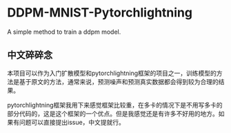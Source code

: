 # DDPM-MNIST-Pytorchlightning
A simple method to train a ddpm model.

## 中文碎碎念
本项目可以作为入门扩散模型和pytorchlightning框架的项目之一，训练模型的方法是基于原文的方法，通常来说，预测噪声和预测真实数据都会得到较为合理的结果。

pytorchlightning框架我用下来感觉框架比较重，在多卡的情况下是不用写多卡的部分代码的，这是这个框架的一个优点。但是我感觉还是有许多不好用的地方。如果有问题可以直接提出issue，中文提就行。